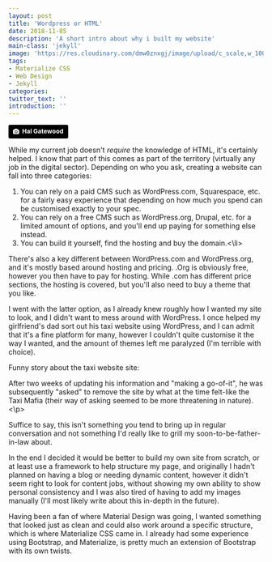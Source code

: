```yaml
---
layout: post
title: 'Wordpress or HTML'
date: 2018-11-05
description: 'A short intro about why i built my website'
main-class: 'jekyll'
image: 'https://res.cloudinary.com/dmw0znxgj/image/upload/c_scale,w_1000/v1541436045/html_boxes.jpg'
tags:
- Materialize CSS
- Web Design
- Jekyll
categories:
twitter_text: ''
introduction: ''
---
```

<a style="background-color:black;color:white;text-decoration:none;padding:4px 6px;font-family:-apple-system, BlinkMacSystemFont, &quot;San Francisco&quot;, &quot;Helvetica Neue&quot;, Helvetica, Ubuntu, Roboto, Noto, &quot;Segoe UI&quot;, Arial, sans-serif;font-size:12px;font-weight:bold;line-height:1.2;display:inline-block;border-radius:3px" href="https://unsplash.com/@halgatewood?utm_medium=referral&amp;utm_campaign=photographer-credit&amp;utm_content=creditBadge" target="_blank" rel="noopener noreferrer" title="Download free do whatever you want high-resolution photos from Hal Gatewood"><span style="display:inline-block;padding:2px 3px"><svg xmlns="http://www.w3.org/2000/svg" style="height:12px;width:auto;position:relative;vertical-align:middle;top:-1px;fill:white" viewBox="0 0 32 32"><title>unsplash-logo</title><path d="M20.8 18.1c0 2.7-2.2 4.8-4.8 4.8s-4.8-2.1-4.8-4.8c0-2.7 2.2-4.8 4.8-4.8 2.7.1 4.8 2.2 4.8 4.8zm11.2-7.4v14.9c0 2.3-1.9 4.3-4.3 4.3h-23.4c-2.4 0-4.3-1.9-4.3-4.3v-15c0-2.3 1.9-4.3 4.3-4.3h3.7l.8-2.3c.4-1.1 1.7-2 2.9-2h8.6c1.2 0 2.5.9 2.9 2l.8 2.4h3.7c2.4 0 4.3 1.9 4.3 4.3zm-8.6 7.5c0-4.1-3.3-7.5-7.5-7.5-4.1 0-7.5 3.4-7.5 7.5s3.3 7.5 7.5 7.5c4.2-.1 7.5-3.4 7.5-7.5z"></path></svg></span><span style="display:inline-block;padding:2px 3px">Hal Gatewood</span></a>

While my current job doesn't _require_ the knowledge of HTML, it's certainly helped. I know that part of this comes as part of the territory (virtually any job in the digital sector). Depending on who you ask, creating a website can fall into three categories:
<div class="card-panel grey lighten-4">
<ol>
<li>You can rely on a paid CMS such as WordPress.com, Squarespace, etc. for a fairly easy experience that depending on how much you spend can be customised exactly to your spec.</li>
<li>You can rely on a free CMS such as WordPress.org, Drupal, etc. for a limited amount of options, and you'll end up paying for something else instead.</li>
<li>You can build it yourself, find the hosting and buy the domain.<\li></ol>
	
<p>There's also a key different between WordPress.com and WordPress.org, and it's mostly based around hosting and pricing. .Org is obviously free, however you then have to pay for hosting. While .com has different price sections, the hosting is covered, but you'll also need to buy a theme that you like.</p>
</div>
I went with the latter option, as I already knew roughly how I wanted my site to look, and I didn't want to mess around with WordPress. I once helped my girlfriend's dad sort out his taxi website using WordPress, and I can admit that it's a fine platform for many, however I couldn't quite customise it the way I wanted, and the amount of themes left me paralyzed (I'm terrible with choice).  

Funny story about the taxi website site: 
<div class="card-panel grey lighten-4">
<p>After two weeks of updating his information and "making a go-of-it", he was subsequently "asked" to remove the site by what at the time felt-like the Taxi Mafia (their way of asking seemed to be more threatening in nature). <\p><p>Suffice to say, this isn't something you tend to bring up in regular conversation and not something I'd really like to grill my soon-to-be-father-in-law about.</p>
</div>

In the end I decided it would be better to build my own site from scratch, or at least use a framework to help structure my page, and originally I hadn't planned on having a blog or needing dynamic content, however it didn't seem right to look for content jobs, without showing my own ability to show personal consistency and I was also tired of having to add my images manually (I'll most likely write about this in-depth in the future).

Having been a fan of where Material Design was going, I wanted something that looked just as clean and could also work around a specific structure, which is where Materialize CSS came in. 
I already had some experience using Bootstrap, and Materialize, is pretty much an extension of Bootstrap with its own twists.
